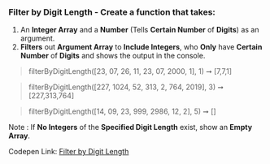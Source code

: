 ### Filter by Digit Length - Create a function that takes: 

1. An **Integer Array** and a **Number** (Tells **Certain Number** of **Digits**) as an argument. 
1. **Filters** out **Argument Array** to **Include Integers**, who **Only** have **Certain Number** of **Digits** and shows the output in the console.

> filterByDigitLength([23, 07, 26, 11, 23, 07, 2000, 1], 1) ➞ [7,7,1] 

> filterByDigitLength([227, 1024, 52, 313, 2, 764, 2019], 3) ➞ [227,313,764]

> filterByDigitLength([14, 09, 23, 999, 2986, 12, 2], 5) ➞ []

Note : If **No Integers** of the **Specified Digit Length** exist, show an **Empty Array**.

Codepen Link: [Filter by Digit Length](https://codepen.io/naveencoder/pen/QWLBrVq?editors=0012)